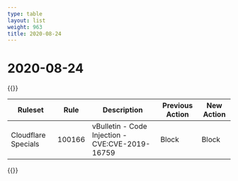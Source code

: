 ```yaml
---
type: table
layout: list
weight: 963
title: 2020-08-24
---
```


# 2020-08-24

{{<table-wrap>}}<table style="width: 100%">

<thead>
  <tr>
    <th>Ruleset</th>
    <th>Rule</th>
    <th>Description</th>
    <th>Previous Action</th>
    <th>New Action</th>
  </tr>
</thead>
<tbody>
  <tr>
    <td>Cloudflare Specials</td>
    <td>100166</td>
    <td>vBulletin - Code Injection - CVE:CVE-2019-16759</td>
    <td>Block</td>
    <td>Block</td>
  </tr>
</tbody>

</table>{{</table-wrap>}}
